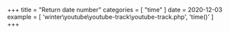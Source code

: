 +++
title = "Return date number"
categories = [ "time" ]
date = 2020-12-03
example = [
   'winter\youtube\youtube-track\youtube-track.php', 'time()'
]
+++
